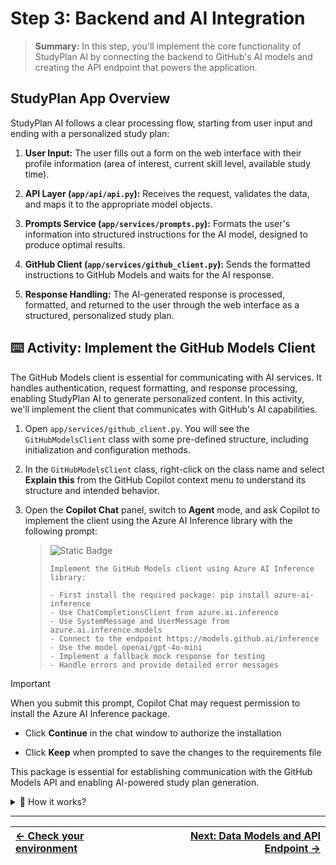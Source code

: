 # Step 3: Backend and AI Integration

> **Summary:**
> In this step, you'll implement the core functionality of StudyPlan AI by connecting the backend to GitHub's AI models and creating the API endpoint that powers the application.

## StudyPlan App Overview

StudyPlan AI follows a clear processing flow, starting from user input and ending with a personalized study plan:

1. **User Input:** The user fills out a form on the web interface with their profile information (area of interest, current skill level, available study time).

2. **API Layer (`app/api/api.py`):** Receives the request, validates the data, and maps it to the appropriate model objects.

3. **Prompts Service (`app/services/prompts.py`):** Formats the user's information into structured instructions for the AI model, designed to produce optimal results.

4. **GitHub Client (`app/services/github_client.py`):** Sends the formatted instructions to GitHub Models and waits for the AI response.

5. **Response Handling:** The AI-generated response is processed, formatted, and returned to the user through the web interface as a structured, personalized study plan.

## ⌨️ Activity: Implement the GitHub Models Client

The GitHub Models client is essential for communicating with AI services. It handles authentication, request formatting, and response processing, enabling StudyPlan AI to generate personalized content. In this activity, we'll implement the client that communicates with GitHub's AI capabilities.

1. Open `app/services/github_client.py`. You will see the `GitHubModelsClient` class with some pre-defined structure, including initialization and configuration methods.

2. In the `GitHubModelsClient` class, right-click on the class name and select **Explain this** from the GitHub Copilot context menu to understand its structure and intended behavior.

3. Open the **Copilot Chat** panel, switch to **Agent** mode, and ask Copilot to implement the client using the Azure AI Inference library with the following prompt:

    > ![Static Badge](https://img.shields.io/badge/-Prompt-text?style=social\&logo=github%20copilot)
    >
    > ```prompt
    > Implement the GitHub Models client using Azure AI Inference library:
    >
    > - First install the required package: pip install azure-ai-inference
    > - Use ChatCompletionsClient from azure.ai.inference
    > - Use SystemMessage and UserMessage from azure.ai.inference.models
    > - Connect to the endpoint https://models.github.ai/inference
    > - Use the model openai/gpt-4o-mini
    > - Implement a fallback mock response for testing
    > - Handle errors and provide detailed error messages
    > ```

> [!IMPORTANT]
> When you submit this prompt, Copilot Chat may request permission to install the Azure AI Inference package.
> - Click **Continue** in the chat window to authorize the installation
>
> - Click **Keep** when prompted to save the changes to the requirements file
>
> This package is essential for establishing communication with the GitHub Models API and enabling AI-powered study plan generation.

<details>
  <summary>🤔 How it works?</summary><br/>

The **GitHubModelsClient** implementation integrates with GitHub's AI models to generate personalized study plans. It uses the **Azure AI Inference library** to establish secure connections with the GitHub Models API endpoint, handles authentication through **GitHub tokens**, and converts user messages into the appropriate format for AI processing. 

The client includes a **fallback mechanism** that automatically switches to mock responses when the API is unavailable, ensuring the application remains functional during development and testing.

</details>

---

| [← Check your environment](02-step.md) | [Next: Data Models and API Endpoint →](04-step.md) |
|:-----------------------------------|------------------------------------------:|
